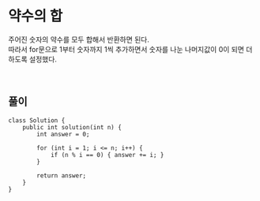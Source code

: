 # 약수의 합 
주어진 숫자의 약수를 모두 합해서 반환하면 된다.                 
따라서 for문으로 1부터 숫자까지 1씩 추가하면서 숫자를 나눈 나머지값이 0이 되면 더하도록 설정했다.

<br>

## 풀이
```
class Solution {
    public int solution(int n) {
        int answer = 0;
        
        for (int i = 1; i <= n; i++) {
            if (n % i == 0) { answer += i; }
        }
        
        return answer;
    }
}
```
